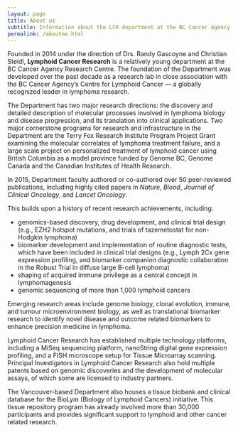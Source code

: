 ```yaml
---
layout: page
title: About us
subtitle: Information about the LCR department at the BC Cancer Agency
permalink: /aboutme.html
---
```


Founded in 2014 under the direction of Drs. Randy Gascoyne and Christian Steidl, **Lymphoid Cancer Research** is a relatively young department at the BC Cancer Agency Research Centre. The foundation of the Department was developed over the past decade as a research lab in close association with the BC Cancer Agency’s Centre for Lymphoid Cancer — a globally recognized leader in lymphoma research.

The Department has two major research directions: the discovery and detailed description of molecular processes involved in lymphoma biology and disease progression, and its translation into clinical applications. Two major cornerstone programs for research and infrastructure in the Department are the Terry Fox Research Institute Program Project Grant examining the molecular correlates of lymphoma treatment failure, and a large scale project on personalized treatment of lymphoid cancer using British Columbia as a model province funded by Genome BC, Genome Canada and the Canadian Institutes of Health Research.

In 2015, Department faculty authored or co-authored over 50 peer-reviewed publications, including highly cited papers in *Nature*, *Blood*, *Journal of Clinical Oncology*, and *Lancet Oncology*.

This builds upon a history of recent research achievements, including:

* genomics-based discovery, drug development, and clinical trial design (e.g., EZH2 hotspot mutations, and trials of tazemetostat for non-Hodgkin lymphoma)
* biomarker development and implementation of routine diagnostic tests, which have been included in clinical trial designs (e.g., Lymph 2Cx gene expression profiling, and biomarker companion diagnostic collaboration in the Robust Trial in diffuse large B-cell lymphoma)
* shaping of acquired immune privilege as a central concept in lymphomagenesis
* genomic sequencing of more than 1,000 lymphoid cancers

Emerging research areas include genome biology, clonal evolution, immune, and tumour microenvironment biology,
as well as translational biomarker research to identify novel disease and outcome related biomarkers to enhance precision medicine in lymphoma.

Lymphoid Cancer Research has established multiple technology platforms, including a MiSeq sequencing platform, nanoString digital gene expression profiling, and a FISH microscope setup for Tissue Microarray scanning. Principal Investigators in Lymphoid Cancer Research also hold multiple patents based on genomic discoveries and the development of molecular assays, of which some are licensed to industry partners.

The Vancouver-based Department also houses a tissue biobank and clinical database for the BioLym (Biology of Lymphoid Cancers) initiative. This tissue repository program has already involved more than 30,000 participants and provides significant support to lymphoid and other cancer related research.
